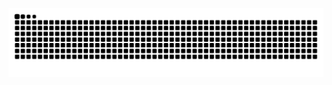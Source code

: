 ![github contribution grid snake animation](https://raw.githubusercontent.com/0xnaotosato/0xnaotosato/output/github-contribution-grid-snake.svg)
